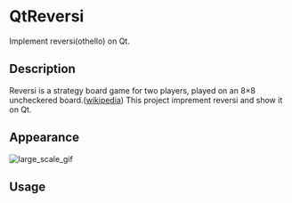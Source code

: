 # QtReversi
Implement reversi(othello) on Qt.

## Description
Reversi is a strategy board game for two players, played on an 8×8 uncheckered board.([wikipedia](https://en.wikipedia.org/wiki/Reversi))
This project imprement reversi and show it on Qt.

## Appearance
![large_scale_gif]()  
## Usage
